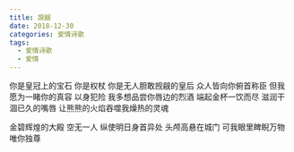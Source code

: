```yaml
---
title: 觊觎
date: 2018-12-30
categories: 爱情诗歌
tags:
  - 爱情诗歌
  - 爱情
---
```


你是皇冠上的宝石
你是权杖
你是无人胆敢觊觎的皇后
众人皆向你俯首称臣<!--more-->
但我愿为一睹你的真容
以身犯险
我多想品尝你唇边的烈酒
端起金杯一饮而尽
滋润干涸已久的嘴唇
让熊熊的火焰吞噬我燥热的灵魂

金碧辉煌的大殿
空无一人
纵使明日身首异处
头颅高悬在城门
可我眼里睥睨万物
唯你独尊